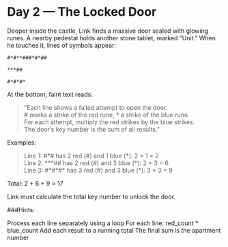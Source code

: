 # Day 2 — The Locked Door

Deeper inside the castle, Link finds a massive door sealed with glowing runes.
A nearby pedestal holds another stone tablet, marked “Unit.”
When he touches it, lines of symbols appear:
```
#*#**###*#*##

***##

#*#*#*
```
At the bottom, faint text reads:

<blockquote>“Each line shows a failed attempt to open the door.<br>
# marks a strike of the red rune, * a strike of the blue rune.<br>
For each attempt, multiply the red strikes by the blue strikes.<br>
The door’s key number is the sum of all results.”</blockquote>

Examples:
<blockquote>
Line 1: #*# has 2 red (#) and 1 blue (*): 2 × 1 = 2 <br>
Line 2: ***## has 2 red (#) and 3 blue (*): 2 × 3 = 6 <br>
Line 3: #*#*#* has 3 red (#) and 3 blue (*): 3 × 3 = 9 <br>
</blockquote>
Total: 2 + 6 + 9 = 17

Link must calculate the total key number to unlock the door.

###Hints:

Process each line separately using a loop
For each line: red_count * blue_count
Add each result to a running total
The final sum is the apartment number
